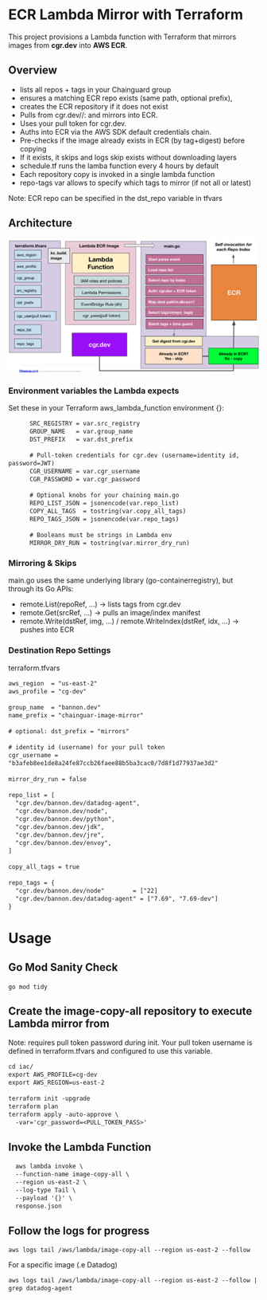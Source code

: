 # ECR Lambda Mirror with Terraform

This project provisions a Lambda function with Terraform that mirrors images from **cgr.dev** into **AWS ECR**.

## Overview

* lists all repos + tags in your Chainguard group
* ensures a matching ECR repo exists (same path, optional prefix),
* creates the ECR repository if it does not exist
* Pulls from cgr.dev/<namespace>/<repo>:<tag> and mirrors into ECR.
* Uses your pull token for cgr.dev.
* Auths into ECR via the AWS SDK default credentials chain.
* Pre-checks if the image already exists in ECR (by tag+digest) before copying
* If it exists, it skips and logs skip exists without downloading layers
* schedule.tf runs the lamba function every 4 hours by default
* Each repository copy is invoked in a single lambda function
* repo-tags var allows to specify which tags to mirror (if not all or latest)

Note: ECR repo can be specified in the dst_repo variable in tfvars

## Architecture

![Architecture Diagram](assets/arch.png)

### Environment variables the Lambda expects

Set these in your Terraform aws_lambda_function environment {}:

```
      SRC_REGISTRY = var.src_registry
      GROUP_NAME   = var.group_name
      DST_PREFIX   = var.dst_prefix

      # Pull-token credentials for cgr.dev (username=identity id, password=JWT)
      CGR_USERNAME = var.cgr_username
      CGR_PASSWORD = var.cgr_password

      # Optional knobs for your chaining main.go
      REPO_LIST_JSON = jsonencode(var.repo_list)
      COPY_ALL_TAGS  = tostring(var.copy_all_tags)
      REPO_TAGS_JSON = jsonencode(var.repo_tags)

      # Booleans must be strings in Lambda env
      MIRROR_DRY_RUN = tostring(var.mirror_dry_run)
```

### Mirroring & Skips

main.go uses the same underlying library (go-containerregistry), but through its Go APIs:

* remote.List(repoRef, …) → lists tags from cgr.dev
* remote.Get(srcRef, …) → pulls an image/index manifest
* remote.Write(dstRef, img, …) / remote.WriteIndex(dstRef, idx, …) → pushes into ECR

### Destination Repo Settings 

terraform.tfvars
```
aws_region  = "us-east-2"
aws_profile = "cg-dev"

group_name  = "bannon.dev"
name_prefix = "chainguar-image-mirror"

# optional: dst_prefix = "mirrors"

# identity id (username) for your pull token
cgr_username = "b3afeb8ee1de8a24fe87ccb26faee88b5ba3cac0/7d8f1d77937ae3d2"

mirror_dry_run = false

repo_list = [
  "cgr.dev/bannon.dev/datadog-agent",
  "cgr.dev/bannon.dev/node",
  "cgr.dev/bannon.dev/python",
  "cgr.dev/bannon.dev/jdk",
  "cgr.dev/bannon.dev/jre",
  "cgr.dev/bannon.dev/envoy",
]

copy_all_tags = true

repo_tags = {
  "cgr.dev/bannon.dev/node"        = ["22]
  "cgr.dev/bannon.dev/datadog-agent" = ["7.69", "7.69-dev"]
}
```

# Usage

## Go Mod Sanity Check

```
go mod tidy
```
## Create the image-copy-all repository to execute Lambda mirror from

Note: requires pull token password during init. Your pull token username is defined in terraform.tfvars and configured to use this variable. 

```
cd iac/
export AWS_PROFILE=cg-dev
export AWS_REGION=us-east-2

terraform init -upgrade
terraform plan
terraform apply -auto-approve \
  -var='cgr_password=<PULL_TOKEN_PASS>'
```

## Invoke the Lambda Function

```
  aws lambda invoke \
  --function-name image-copy-all \
  --region us-east-2 \
  --log-type Tail \
  --payload '{}' \
  response.json
```

## Follow the logs for progress 

```
aws logs tail /aws/lambda/image-copy-all --region us-east-2 --follow
```
For a specific image (.e Datadog)
```
aws logs tail /aws/lambda/image-copy-all --region us-east-2 --follow | grep datadog-agent
```
